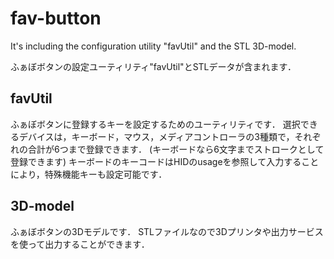 fav-button
==========

It's including the configuration utility "favUtil" and the STL 3D-model.

ふぁぼボタンの設定ユーティリティ"favUtil"とSTLデータが含まれます．

favUtil
----------
ふぁぼボタンに登録するキーを設定するためのユーティリティです．
選択できるデバイスは，キーボード，マウス，メディアコントローラの3種類で，それぞれの合計が6つまで登録できます．
(キーボードなら6文字までストロークとして登録できます)
キーボードのキーコードはHIDのusageを参照して入力することにより，特殊機能キーも設定可能です．

3D-model
----------
ふぁぼボタンの3Dモデルです．
STLファイルなので3Dプリンタや出力サービスを使って出力することができます．

